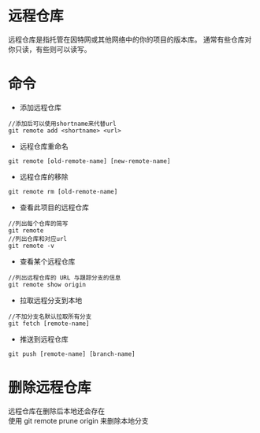 # 远程仓库

远程仓库是指托管在因特网或其他网络中的你的项目的版本库。
通常有些仓库对你只读，有些则可以读写。

# 命令

- 添加远程仓库

```
//添加后可以使用shortname来代替url
git remote add <shortname> <url>
```

- 远程仓库重命名

```
git remote [old-remote-name] [new-remote-name]
```

- 远程仓库的移除

```
git remote rm [old-remote-name]
```

- 查看此项目的远程仓库

```
//列出每个仓库的简写
git remote
//列出仓库和对应url
git remote -v
```

- 查看某个远程仓库

```
//列出远程仓库的 URL 与跟踪分支的信息
git remote show origin
```

- 拉取远程分支到本地

```
//不加分支名默认拉取所有分支
git fetch [remote-name]
```

- 推送到远程仓库

```
git push [remote-name] [branch-name]
```

# 删除远程仓库

远程仓库在删除后本地还会存在  
使用 git remote prune origin 来删除本地分支
